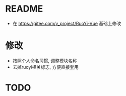 # README

- 在 https://gitee.com/y_project/RuoYi-Vue 基础上修改

# 修改

- 按照个人命名习惯, 调整模块名称
- 去掉ruoyi相关标志, 方便直接套用

# TODO
